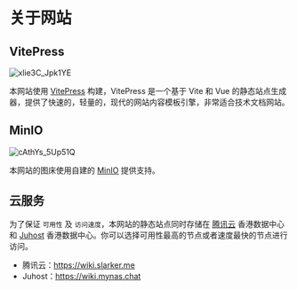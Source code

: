 # 关于网站

## VitePress

![xlie3C_Jpk1YE](https://slark-blog.s3.bitiful.net/xlie3C_Jpk1YE.png)

本网站使用 [VitePress](https://vitepress.dev/) 构建，VitePress 是一个基于 Vite 和 Vue 的静态站点生成器，提供了快速的，轻量的，现代的网站内容模板引擎，非常适合技术文档网站。

## MinIO

![cAthYs_5Up51Q](https://slark-blog.s3.bitiful.net/cAthYs_5Up51Q.png)

本网站的图床使用自建的 [MinIO](https://min.io/) 提供支持。

## 云服务

为了保证 `可用性` 及 `访问速度`，本网站的静态站点同时存储在 [腾讯云](https://cloud.tencent.com/) 香港数据中心和 [Juhost](https://members.juhost.com/aff.php?aff=142
) 香港数据中心。你可以选择可用性最高的节点或者速度最快的节点进行访问。

- 腾讯云：https://wiki.slarker.me
- Juhost：https://wiki.mynas.chat


